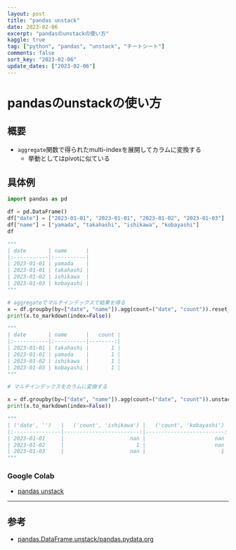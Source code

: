 ```yaml
---
layout: post
title: "pandas unstack"
date: 2023-02-06
excerpt: "pandasのunstackの使い方"
kaggle: true
tag: ["python", "pandas", "unstack", "チートシート"]
comments: false
sort_key: "2023-02-06"
update_dates: ["2023-02-06"]
---
```


# pandasのunstackの使い方

## 概要
 - `aggregate`関数で得られたmulti-indexを展開してカラムに変換する
   - 挙動としてはpivotに似ている

## 具体例

```python
import pandas as pd

df = pd.DataFrame()
df["date"] = ["2023-01-01", "2023-01-01", "2023-01-02", "2023-01-03"]
df["name"] = ["yamada", "takahashi", "ishikawa", "kobayashi"]
df

"""
| date       | name      |
|:-----------|:----------|
| 2023-01-01 | yamada    |
| 2023-01-01 | takahashi |
| 2023-01-02 | ishikawa  |
| 2023-01-03 | kobayashi |
"""

# aggregateでマルチインデックスで結果を得る
x = df.groupby(by=["date", "name"]).agg(count=("date", "count")).reset_index()
print(x.to_markdown(index=False))

"""
| date       | name      |   count |
|:-----------|:----------|--------:|
| 2023-01-01 | takahashi |       1 |
| 2023-01-01 | yamada    |       1 |
| 2023-01-02 | ishikawa  |       1 |
| 2023-01-03 | kobayashi |       1 |
"""

# マルチインデックスをカラムに変換する

x = df.groupby(by=["date", "name"]).agg(count=("date", "count")).unstack().reset_index()
print(x.to_markdown(index=False))

"""
| ('date', '')   |   ('count', 'ishikawa') |   ('count', 'kobayashi') |   ('count', 'takahashi') |   ('count', 'yamada') |
|:---------------|------------------------:|-------------------------:|-------------------------:|----------------------:|
| 2023-01-01     |                     nan |                      nan |                        1 |                     1 |
| 2023-01-02     |                       1 |                      nan |                      nan |                   nan |
| 2023-01-03     |                     nan |                        1 |                      nan |                   nan |
"""
```

### Google Colab
 - [pandas unstack](https://colab.research.google.com/drive/1MCh50G-av7NkqP5fM0KtKBlD3p8KUi88?usp=sharing)

---

## 参考
 - [pandas.DataFrame.unstack/pandas.pydata.org](https://pandas.pydata.org/docs/reference/api/pandas.DataFrame.unstack.html)
